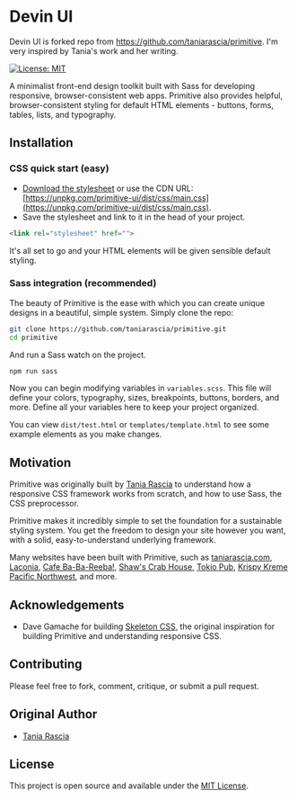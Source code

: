 # Devin UI

Devin UI is forked repo from https://github.com/taniarascia/primitive. I'm very inspired by Tania's work and her writing.

[![License: MIT](https://img.shields.io/badge/License-MIT-blue.svg)](https://opensource.org/licenses/MIT)

A minimalist front-end design toolkit built with Sass for developing responsive, browser-consistent web apps. Primitive also provides helpful, browser-consistent styling for default HTML elements - buttons, forms, tables, lists, and typography.

## Installation

### CSS quick start (easy)

- [Download the stylesheet](https://taniarascia.github.io/primitive/css/main.css) or use the CDN URL: [https://unpkg.com/primitive-ui/dist/css/main.css](https://unpkg.com/primitive-ui/dist/css/main.css).
- Save the stylesheet and link to it in the head of your project.

```html
<link rel="stylesheet" href="">
```

It's all set to go and your HTML elements will be given sensible default styling.

### Sass integration (recommended)

The beauty of Primitive is the ease with which you can create unique designs in a beautiful, simple system. Simply clone the repo:

```bash
git clone https://github.com/taniarascia/primitive.git
cd primitive
```

And run a Sass watch on the project.

```bash
npm run sass
```

Now you can begin modifying variables in `variables.scss`. This file will define your colors, typography, sizes, breakpoints, buttons, borders, and more. Define all your variables here to keep your project organized. 

You can view `dist/test.html` or `templates/template.html` to see some example elements as you make changes.

## Motivation

Primitive was originally built by [Tania Rascia](https://www.taniarascia.com) to understand how a responsive CSS framework works from scratch, and how to use Sass, the CSS preprocessor. 

Primitive makes it incredibly simple to set the foundation for a sustainable styling system. You get the freedom to design your site however you want, with a solid, easy-to-understand underlying framework.

Many websites have been built with Primitive, such as [taniarascia.com](https://www.taniarascia.com), [Laconia](https://laconia.site), [Cafe Ba-Ba-Reeba!](http://cafebabareeba.com/), [Shaw's Crab House](http://shawscrabhouse.com), [Tokio Pub](http://tokiopub.com/), [Krispy Kreme Pacific Northwest](http://krispykremepacificnw.com/), and more.

## Acknowledgements

- Dave Gamache for building [Skeleton CSS](http://getskeleton.com/), the original inspiration for building Primitive and understanding responsive CSS.

## Contributing

Please feel free to fork, comment, critique, or submit a pull request.

## Original Author

- [Tania Rascia](https://www.taniarascia.com)

## License

This project is open source and available under the [MIT License](LICENSE.md).
